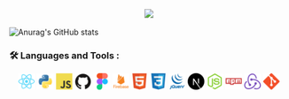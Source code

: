 
<div id="header" align="center">
  <img src="https://gfycat.com/eleganthalfamericancicada" width="100"/>
</div>

![Anurag's GitHub stats](https://github-readme-stats.vercel.app/api?username=DeFFeCT139&theme=great-gatsby&show_icons=true)

### :hammer_and_wrench: Languages and Tools :
<div id="leng-and-tools" align="center">
  <img src="https://github.com/devicons/devicon/blob/master/icons/react/react-original.svg" width="30"/>
  <img src="https://github.com/devicons/devicon/blob/master/icons/python/python-original.svg" width="30"/>
  <img src="https://github.com/devicons/devicon/blob/master/icons/javascript/javascript-original.svg" width="30"/>
  <img src="https://github.com/devicons/devicon/blob/master/icons/github/github-original.svg" width="30"/>
  <img src="https://github.com/devicons/devicon/blob/master/icons/figma/figma-original.svg" width="30"/>
  <img src="https://github.com/devicons/devicon/blob/master/icons/firebase/firebase-plain-wordmark.svg" width="30"/>
  <img src="https://github.com/devicons/devicon/blob/master/icons/html5/html5-original.svg" width="30"/>
  <img src="https://github.com/devicons/devicon/blob/master/icons/css3/css3-original.svg" width="30"/>
  <img src="https://github.com/devicons/devicon/blob/master/icons/jquery/jquery-plain-wordmark.svg" width="30"/>
  <img src="https://github.com/devicons/devicon/blob/master/icons/nextjs/nextjs-original.svg" width="30"/>
  <img src="https://github.com/devicons/devicon/blob/master/icons/nodejs/nodejs-original.svg" width="30"/>
  <img src="https://github.com/devicons/devicon/blob/master/icons/npm/npm-original-wordmark.svg" width="30"/>
  <img src="https://github.com/devicons/devicon/blob/master/icons/redux/redux-original.svg" width="30"/>
  <img src="https://github.com/devicons/devicon/blob/master/icons/git/git-original.svg" width="30"/>
</div>

